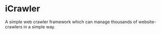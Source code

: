 # iCrawler
A simple web crawler framework which can manage thousands of website-crawlers in a simple way.
